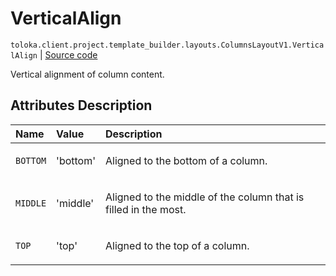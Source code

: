 # VerticalAlign
`toloka.client.project.template_builder.layouts.ColumnsLayoutV1.VerticalAlign` | [Source code](https://github.com/Toloka/toloka-kit/blob/v0.1.25/src/client/project/template_builder/layouts.py#L78)

Vertical alignment of column content.

## Attributes Description

| Name | Value | Description |
| :------| :-----------| :----------| 
`BOTTOM`|'bottom'|<p>Aligned to the bottom of a column.</p>
`MIDDLE`|'middle'|<p>Aligned to the middle of the column that is filled in the most.</p>
`TOP`|'top'|<p>Aligned to the top of a column.</p>
